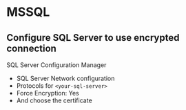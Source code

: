 # MSSQL

## Configure SQL Server to use encrypted connection
SQL Server Configuration Manager
- SQL Server Network configuration
- Protocols for `<your-sql-server>`
- Force Encryption: Yes
- And choose the certificate
